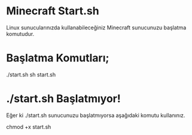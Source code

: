 # Minecraft Start.sh

Linux sunucularınızda kullanabileceğiniz Minecraft sunucunuzu başlatma komutudur.

# Başlatma Komutları;

./start.sh
sh start.sh

# ./start.sh Başlatmıyor!
Eğer ki ./start.sh sunucunuzu başlatmıyorsa aşağıdaki komutu kullanınız.

chmod +x start.sh
